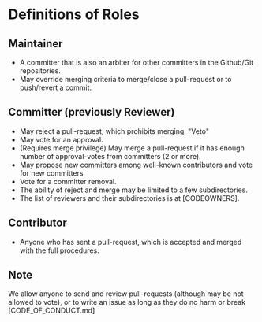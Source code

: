 # Definitions of Roles

## Maintainer

- A committer that is also an arbiter for other committers in the Github/Git repositories.
- May override merging criteria to merge/close a pull-request or to push/revert a commit.

## Committer (previously Reviewer)

- May reject a pull-request, which prohibits merging. "Veto"
- May vote for an approval.
- (Requires merge privilege) May merge a pull-request if it has enough number of approval-votes from committers (2 or more).
- May propose new committers among well-known contributors and vote for new committers
- Vote for a committer removal.
- The ability of reject and merge may be limited to a few subdirectories.
- The list of reviewers and their subdirectories is at [CODEOWNERS].

## Contributor

- Anyone who has sent a pull-request, which is accepted and merged with the full procedures.

## Note

We allow anyone to send and review pull-requests (although may be not allowed to vote), or to write an issue as long as they do no harm or break [CODE_OF_CONDUCT.md]